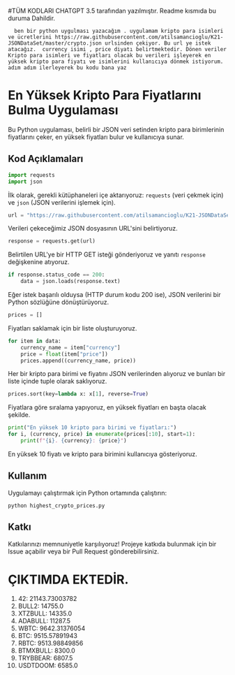 #TÜM KODLARI CHATGPT 3.5 tarafından yazılmıştır. Readme kısmıda bu duruma Dahildir.

```
  ben bir python uygulması yazacağım . uygulamam kripto para isimleri ve ücretlerini https://raw.githubusercontent.com/atilsamancioglu/K21-JSONDataSet/master/crypto.json urlsinden çekiyor. Bu url ye istek atacağız.  currency isimi , price diyatı belirtmektedir. Dönen veriler Kripto para isimleri ve fiyatları olacak bu verileri işleyerek en yüksek kripto para fiyatı ve isimlerini kullanıcıya dönmek istiyorum. adım adım ilerleyerek bu kodu bana yaz

```

# En Yüksek Kripto Para Fiyatlarını Bulma Uygulaması

Bu Python uygulaması, belirli bir JSON veri setinden kripto para birimlerinin fiyatlarını çeker, en yüksek fiyatları bulur ve kullanıcıya sunar.

## Kod Açıklamaları

```python
import requests
import json
```

İlk olarak, gerekli kütüphaneleri içe aktarıyoruz: `requests` (veri çekmek için) ve `json` (JSON verilerini işlemek için).

```python
url = "https://raw.githubusercontent.com/atilsamancioglu/K21-JSONDataSet/master/crypto.json"
```

Verileri çekeceğimiz JSON dosyasının URL'sini belirtiyoruz.

```python
response = requests.get(url)
```

Belirtilen URL'ye bir HTTP GET isteği gönderiyoruz ve yanıtı `response` değişkenine atıyoruz.

```python
if response.status_code == 200:
    data = json.loads(response.text)
```

Eğer istek başarılı olduysa (HTTP durum kodu 200 ise), JSON verilerini bir Python sözlüğüne dönüştürüyoruz.

```python
prices = []
```

Fiyatları saklamak için bir liste oluşturuyoruz.

```python
for item in data:
    currency_name = item["currency"]
    price = float(item["price"])
    prices.append((currency_name, price))
```

Her bir kripto para birimi ve fiyatını JSON verilerinden alıyoruz ve bunları bir liste içinde tuple olarak saklıyoruz.

```python
prices.sort(key=lambda x: x[1], reverse=True)
```

Fiyatlara göre sıralama yapıyoruz, en yüksek fiyatları en başta olacak şekilde.

```python
print("En yüksek 10 kripto para birimi ve fiyatları:")
for i, (currency, price) in enumerate(prices[:10], start=1):
    print(f"{i}. {currency}: {price}")
```

En yüksek 10 fiyatı ve kripto para birimini kullanıcıya gösteriyoruz.

## Kullanım

Uygulamayı çalıştırmak için Python ortamında çalıştırın:

```
python highest_crypto_prices.py
```

## Katkı

Katkılarınızı memnuniyetle karşılıyoruz! Projeye katkıda bulunmak için bir Issue açabilir veya bir Pull Request gönderebilirsiniz.





# ÇIKTIMDA EKTEDİR.

1. 42: 21143.73003782
2. BULL2: 14755.0
3. XTZBULL: 14335.0
4. ADABULL: 11287.5
5. WBTC: 9642.31376054
6. BTC: 9515.57891943
7. RBTC: 9513.98849856
8. BTMXBULL: 8300.0
9. TRYBBEAR: 6807.5
10. USDTDOOM: 6585.0

